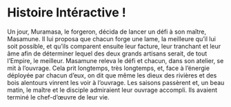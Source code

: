 # Histoire Intéractive !

Un jour, Muramasa, le forgeron, décida de lancer un défi à son maître, Masamune. Il lui proposa que chacun forge une lame, la meilleure qu’il lui soit possible, et qu’ils comparent ensuite leur facture, leur tranchant et leur âme afin de déterminer lequel des deux grands artisans serait, de tout l’Empire, le meilleur.
Masamune releva le défi et chacun, dans son atelier, se mit à l’ouvrage. Cela prit longtemps, très longtemps, et, face à l’énergie déployée par chacun d’eux, on dit que même les dieux des rivières et des bois alentours vinrent les voir à l’ouvrage. Les saisons passèrent et, un beau matin, le maître et le disciple admiraient leur ouvrage accompli. Ils avaient terminé le chef-d’œuvre de leur vie.
